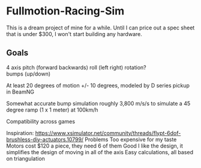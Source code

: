 # Fullmotion-Racing-Sim
This is a dream project of mine for a while. Until I can price out a spec sheet that is under $300, I won't start building any hardware.
## Goals
4 axis
  pitch (forward backwards)
  roll (left right)
  rotation?   
  bumps (up/down)
  
At least 20 degrees of motion 
  +/- 10 degrees, modeled by D series pickup in BeamNG
   
Somewhat accurate bump simulation
  roughly 3,800 m/s/s to simulate a 45 degree ramp (1 x 1 meter) at 100km/h
   
Compatibility across games

 Inspiration:
 https://www.xsimulator.net/community/threads/flypt-6dof-brushless-diy-actuators.10799/
  Problems
    Too expensive for my taste
    Motors cost $120 a piece, they need 6 of them
  Good
    I like the design, it simplifies the design of moving in all of the axis
    Easy calculations, all based on triangulation

